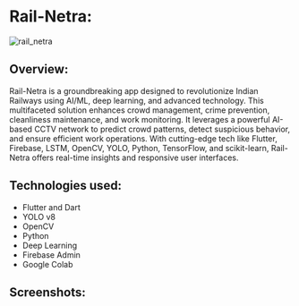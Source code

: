 # Rail-Netra:


![rail_netra](https://github.com/HARIOM317/Rail-Netra/assets/75768277/05188cdb-7155-4249-909a-9dafb30d84e1)

## Overview: 
Rail-Netra is a groundbreaking app designed to revolutionize Indian Railways using AI/ML, deep learning, and advanced technology. This multifaceted solution enhances crowd management, crime prevention, cleanliness maintenance, and work monitoring. It leverages a powerful AI-based CCTV network to predict crowd patterns, detect suspicious behavior, and ensure efficient work operations. With cutting-edge tech like Flutter, Firebase, LSTM, OpenCV, YOLO, Python, TensorFlow, and scikit-learn, Rail-Netra offers real-time insights and responsive user interfaces.

## Technologies used: 
* Flutter and Dart
* YOLO v8
* OpenCV
* Python
* Deep Learning
* Firebase Admin 
* Google Colab

## Screenshots: 

